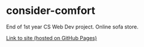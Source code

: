 # consider-comfort
End of 1st year CS Web Dev project.  Online sofa store.

[Link to site (hosted on GitHub Pages)](https://2mada.github.io/consider-comfort/)
